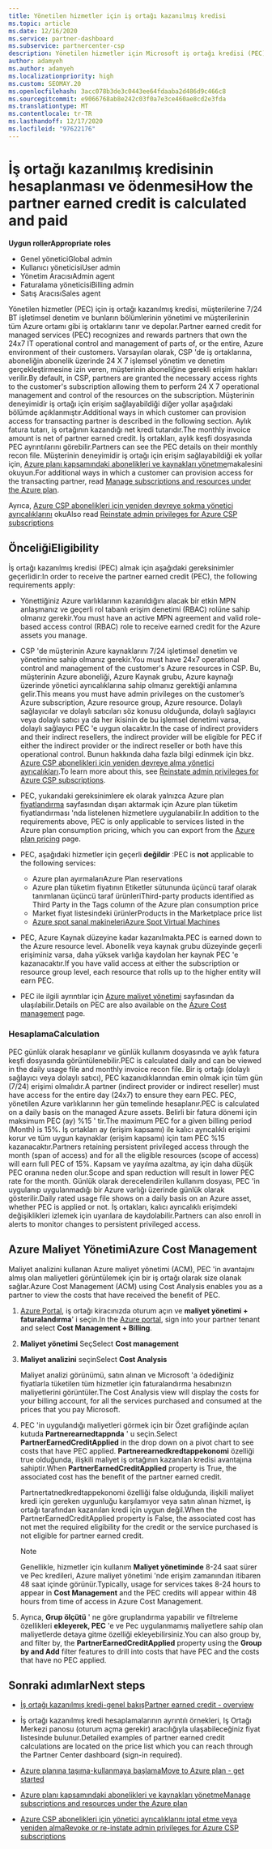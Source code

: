 ```yaml
---
title: Yönetilen hizmetler için iş ortağı kazanılmış kredisi
ms.topic: article
ms.date: 12/16/2020
ms.service: partner-dashboard
ms.subservice: partnercenter-csp
description: Yönetilen hizmetler için Microsoft iş ortağı kredisi (PEC) nasıl hesaplanacağını ve ödendiğini ve uygun şekilde nasıl emin olduğunuzu öğrenin.
author: adamyeh
ms.author: adamyeh
ms.localizationpriority: high
ms.custom: SEOMAY.20
ms.openlocfilehash: 3acc078b3de3c0443ee64fdaaba2d486d9c466c8
ms.sourcegitcommit: e9066768ab8e242c03f0a7e3ce460ae8cd2e3fda
ms.translationtype: MT
ms.contentlocale: tr-TR
ms.lasthandoff: 12/17/2020
ms.locfileid: "97622176"
---
```

# <a name="how-the-partner-earned-credit-is-calculated-and-paid"></a><span data-ttu-id="f3bb8-103">İş ortağı kazanılmış kredisinin hesaplanması ve ödenmesi</span><span class="sxs-lookup"><span data-stu-id="f3bb8-103">How the partner earned credit is calculated and paid</span></span>

<span data-ttu-id="f3bb8-104">**Uygun roller**</span><span class="sxs-lookup"><span data-stu-id="f3bb8-104">**Appropriate roles**</span></span>

- <span data-ttu-id="f3bb8-105">Genel yönetici</span><span class="sxs-lookup"><span data-stu-id="f3bb8-105">Global admin</span></span>
- <span data-ttu-id="f3bb8-106">Kullanıcı yöneticisi</span><span class="sxs-lookup"><span data-stu-id="f3bb8-106">User admin</span></span>
- <span data-ttu-id="f3bb8-107">Yönetim Aracısı</span><span class="sxs-lookup"><span data-stu-id="f3bb8-107">Admin agent</span></span>
- <span data-ttu-id="f3bb8-108">Faturalama yöneticisi</span><span class="sxs-lookup"><span data-stu-id="f3bb8-108">Billing admin</span></span>
- <span data-ttu-id="f3bb8-109">Satış Aracısı</span><span class="sxs-lookup"><span data-stu-id="f3bb8-109">Sales agent</span></span>

<span data-ttu-id="f3bb8-110">Yönetilen hizmetler (PEC) için iş ortağı kazanılmış kredisi, müşterilerine 7/24 BT işletimsel denetim ve bunların bölümlerinin yönetimi ve müşterilerinin tüm Azure ortamı gibi iş ortaklarını tanır ve depolar.</span><span class="sxs-lookup"><span data-stu-id="f3bb8-110">Partner earned credit for managed services (PEC) recognizes and rewards partners that own the 24x7 IT operational control and management of parts of, or the entire, Azure environment of their customers.</span></span> <span data-ttu-id="f3bb8-111">Varsayılan olarak, CSP 'de iş ortaklarına, aboneliğin abonelik üzerinde 24 X 7 işlemsel yönetim ve denetim gerçekleştirmesine izin veren, müşterinin aboneliğine gerekli erişim hakları verilir.</span><span class="sxs-lookup"><span data-stu-id="f3bb8-111">By default, in CSP, partners are granted the necessary access rights to the customer's subscription allowing them to perform 24 X 7 operational management and control of the resources on the subscription.</span></span> <span data-ttu-id="f3bb8-112">Müşterinin deneyimidir iş ortağı için erişim sağlayabildiği diğer yollar aşağıdaki bölümde açıklanmıştır.</span><span class="sxs-lookup"><span data-stu-id="f3bb8-112">Additional ways in which customer can provision access for transacting partner is described in the following section.</span></span> <span data-ttu-id="f3bb8-113">Aylık fatura tutarı, iş ortağının kazandığı net kredi tutarıdır.</span><span class="sxs-lookup"><span data-stu-id="f3bb8-113">The monthly invoice amount is net of partner earned credit.</span></span> <span data-ttu-id="f3bb8-114">İş ortakları, aylık keşfi dosyasında PEC ayrıntılarını görebilir.</span><span class="sxs-lookup"><span data-stu-id="f3bb8-114">Partners can see the PEC details on their monthly recon file.</span></span> <span data-ttu-id="f3bb8-115">Müşterinin deneyimidir iş ortağı için erişim sağlayabildiği ek yollar için, [Azure planı kapsamındaki abonelikleri ve kaynakları yönetme](azure-plan-manage.md)makalesini okuyun.</span><span class="sxs-lookup"><span data-stu-id="f3bb8-115">For additional ways in which a customer can provision access for the transacting partner, read [Manage subscriptions and resources under the Azure plan](azure-plan-manage.md).</span></span>

<span data-ttu-id="f3bb8-116">Ayrıca, [Azure CSP abonelikleri için yeniden devreye sokma yönetici ayrıcalıklarını](revoke-reinstate-csp.md) oku</span><span class="sxs-lookup"><span data-stu-id="f3bb8-116">Also read [Reinstate admin privileges for Azure CSP subscriptions](revoke-reinstate-csp.md)</span></span>

## <a name="eligibility"></a><span data-ttu-id="f3bb8-117">Önceliği</span><span class="sxs-lookup"><span data-stu-id="f3bb8-117">Eligibility</span></span>

<span data-ttu-id="f3bb8-118">İş ortağı kazanılmış kredisi (PEC) almak için aşağıdaki gereksinimler geçerlidir:</span><span class="sxs-lookup"><span data-stu-id="f3bb8-118">In order to receive the partner earned credit (PEC), the following requirements apply:</span></span> 

- <span data-ttu-id="f3bb8-119">Yönettiğiniz Azure varlıklarının kazanıldığını alacak bir etkin MPN anlaşmanız ve geçerli rol tabanlı erişim denetimi (RBAC) rolüne sahip olmanız gerekir.</span><span class="sxs-lookup"><span data-stu-id="f3bb8-119">You must have an active MPN agreement and valid role-based access control (RBAC) role to receive earned credit for the Azure assets you manage.</span></span>

- <span data-ttu-id="f3bb8-120">CSP 'de müşterinin Azure kaynaklarını 7/24 işletimsel denetim ve yönetimine sahip olmanız gerekir.</span><span class="sxs-lookup"><span data-stu-id="f3bb8-120">You must have 24x7 operational control and management of the customer's Azure resources in CSP.</span></span> <span data-ttu-id="f3bb8-121">Bu, müşterinin Azure aboneliği, Azure Kaynak grubu, Azure kaynağı üzerinde yönetici ayrıcalıklarına sahip olmanız gerektiği anlamına gelir.</span><span class="sxs-lookup"><span data-stu-id="f3bb8-121">This means you must have admin privileges on the customer’s Azure subscription, Azure resource group, Azure resource.</span></span> <span data-ttu-id="f3bb8-122">Dolaylı sağlayıcılar ve dolaylı satıcıları söz konusu olduğunda, dolaylı sağlayıcı veya dolaylı satıcı ya da her ikisinin de bu işlemsel denetimi varsa, dolaylı sağlayıcı PEC 'e uygun olacaktır.</span><span class="sxs-lookup"><span data-stu-id="f3bb8-122">In the case of indirect providers and their indirect resellers, the indirect provider will be eligible for PEC if either the indirect provider or the indirect reseller or both have this operational control.</span></span> <span data-ttu-id="f3bb8-123">Bunun hakkında daha fazla bilgi edinmek için bkz. [Azure CSP abonelikleri için yeniden devreye alma yönetici ayrıcalıkları](https://docs.microsoft.com/partner-center/revoke-reinstate-csp).</span><span class="sxs-lookup"><span data-stu-id="f3bb8-123">To learn more about this, see [Reinstate admin privileges for Azure CSP subscriptions](https://docs.microsoft.com/partner-center/revoke-reinstate-csp).</span></span>

- <span data-ttu-id="f3bb8-124">PEC, yukarıdaki gereksinimlere ek olarak yalnızca Azure plan [fiyatlandırma](https://partner.microsoft.com/commerce/sales) sayfasından dışarı aktarmak için Azure plan tüketim fiyatlandırması 'nda listelenen hizmetlere uygulanabilir.</span><span class="sxs-lookup"><span data-stu-id="f3bb8-124">In addition to the requirements above, PEC is only applicable to services listed in the Azure plan consumption pricing, which you can export from the [Azure plan pricing](https://partner.microsoft.com/commerce/sales) page.</span></span>

- <span data-ttu-id="f3bb8-125">PEC, aşağıdaki hizmetler için geçerli **değildir** :</span><span class="sxs-lookup"><span data-stu-id="f3bb8-125">PEC is **not** applicable to the following services:</span></span>
    - <span data-ttu-id="f3bb8-126">Azure plan ayırmaları</span><span class="sxs-lookup"><span data-stu-id="f3bb8-126">Azure Plan reservations</span></span>
    - <span data-ttu-id="f3bb8-127">Azure plan tüketim fiyatının Etiketler sütununda üçüncü taraf olarak tanımlanan üçüncü taraf ürünleri</span><span class="sxs-lookup"><span data-stu-id="f3bb8-127">Third-party products identified as Third Party in the Tags column of the Azure plan consumption price</span></span>
    - <span data-ttu-id="f3bb8-128">Market fiyat listesindeki ürünler</span><span class="sxs-lookup"><span data-stu-id="f3bb8-128">Products in the Marketplace price list</span></span>
    - [<span data-ttu-id="f3bb8-129">Azure spot sanal makineleri</span><span class="sxs-lookup"><span data-stu-id="f3bb8-129">Azure Spot Virtual Machines</span></span>](https://partner.microsoft.com/resources/collection/azure-spot-in-csp#/)

- <span data-ttu-id="f3bb8-130">PEC, Azure Kaynak düzeyine kadar kazanılmakta.</span><span class="sxs-lookup"><span data-stu-id="f3bb8-130">PEC is earned down to the Azure resource level.</span></span> <span data-ttu-id="f3bb8-131">Abonelik veya kaynak grubu düzeyinde geçerli erişiminiz varsa, daha yüksek varlığa kaydolan her kaynak PEC 'e kazanacaktır.</span><span class="sxs-lookup"><span data-stu-id="f3bb8-131">If you have valid access at either the subscription or resource group level, each resource that rolls up to the higher entity will earn PEC.</span></span>

- <span data-ttu-id="f3bb8-132">PEC ile ilgili ayrıntılar için [Azure maliyet yönetimi](https://docs.microsoft.com/azure/cost-management-billing/costs/get-started-partners) sayfasından da ulaşılabilir.</span><span class="sxs-lookup"><span data-stu-id="f3bb8-132">Details on PEC are also available on the [Azure Cost management](https://docs.microsoft.com/azure/cost-management-billing/costs/get-started-partners) page.</span></span>

### <a name="calculation"></a><span data-ttu-id="f3bb8-133">Hesaplama</span><span class="sxs-lookup"><span data-stu-id="f3bb8-133">Calculation</span></span>

<span data-ttu-id="f3bb8-134">PEC günlük olarak hesaplanır ve günlük kullanım dosyasında ve aylık fatura keşfi dosyasında görüntülenebilir.</span><span class="sxs-lookup"><span data-stu-id="f3bb8-134">PEC is calculated daily and can be viewed in the daily usage file and monthly invoice recon file.</span></span> <span data-ttu-id="f3bb8-135">Bir iş ortağı (dolaylı sağlayıcı veya dolaylı satıcı), PEC kazanıdıklarından emin olmak için tüm gün (7/24) erişimi olmalıdır.</span><span class="sxs-lookup"><span data-stu-id="f3bb8-135">A partner (indirect provider or indirect reseller) must have access for the entire day (24x7) to ensure they earn PEC.</span></span> <span data-ttu-id="f3bb8-136">PEC, yönetilen Azure varlıklarının her gün temelinde hesaplanır.</span><span class="sxs-lookup"><span data-stu-id="f3bb8-136">PEC is calculated on a daily basis on the managed Azure assets.</span></span> <span data-ttu-id="f3bb8-137">Belirli bir fatura dönemi için maksimum PEC (ay) %15 ' tir.</span><span class="sxs-lookup"><span data-stu-id="f3bb8-137">The maximum PEC for a given billing period (Month) is 15%.</span></span> <span data-ttu-id="f3bb8-138">İş ortakları ay (erişim kapsamı) ile kalıcı ayrıcalıklı erişimi korur ve tüm uygun kaynaklar (erişim kapsamı) için tam PEC %15 kazanacaktır.</span><span class="sxs-lookup"><span data-stu-id="f3bb8-138">Partners retaining persistent privileged access through the month (span of access) and for all the eligible resources (scope of access) will earn full PEC of 15%.</span></span> <span data-ttu-id="f3bb8-139">Kapsam ve yayılma azaltma, ay için daha düşük PEC oranına neden olur.</span><span class="sxs-lookup"><span data-stu-id="f3bb8-139">Scope and span reduction will result in lower PEC rate for the month.</span></span> <span data-ttu-id="f3bb8-140">Günlük olarak derecelendirilen kullanım dosyası, PEC 'in uygulanıp uygulanmadığı bir Azure varlığı üzerinde günlük olarak gösterilir.</span><span class="sxs-lookup"><span data-stu-id="f3bb8-140">Daily rated usage file shows on a daily basis on an Azure asset, whether PEC is applied or not.</span></span> <span data-ttu-id="f3bb8-141">İş ortakları, kalıcı ayrıcalıklı erişimdeki değişiklikleri izlemek için uyarılara de kaydolabilir.</span><span class="sxs-lookup"><span data-stu-id="f3bb8-141">Partners can also enroll in alerts to monitor changes to persistent privileged access.</span></span>

## <a name="azure-cost-management"></a><span data-ttu-id="f3bb8-142">Azure Maliyet Yönetimi</span><span class="sxs-lookup"><span data-stu-id="f3bb8-142">Azure Cost Management</span></span>

<span data-ttu-id="f3bb8-143">Maliyet analizini kullanan Azure maliyet yönetimi (ACM), PEC 'in avantajını almış olan maliyetleri görüntülemek için bir iş ortağı olarak size olanak sağlar.</span><span class="sxs-lookup"><span data-stu-id="f3bb8-143">Azure Cost Management (ACM) using Cost Analysis enables you as a partner to view the costs that have received the benefit of PEC.</span></span>  

1. <span data-ttu-id="f3bb8-144">[Azure Portal](https://portal.azure.com), iş ortağı kiracınızda oturum açın ve **maliyet yönetimi + faturalandırma**' i seçin.</span><span class="sxs-lookup"><span data-stu-id="f3bb8-144">In the [Azure portal](https://portal.azure.com), sign into your partner tenant and select **Cost Management + Billing**.</span></span>

2. <span data-ttu-id="f3bb8-145">**Maliyet yönetimi** Seç</span><span class="sxs-lookup"><span data-stu-id="f3bb8-145">Select **Cost management**</span></span>

3. <span data-ttu-id="f3bb8-146">**Maliyet analizini** seçin</span><span class="sxs-lookup"><span data-stu-id="f3bb8-146">Select **Cost Analysis**</span></span>

   <span data-ttu-id="f3bb8-147">Maliyet analizi görünümü, satın alınan ve Microsoft 'a ödediğiniz fiyatlarla tüketilen tüm hizmetler için faturalandırma hesabınızın maliyetlerini görüntüler.</span><span class="sxs-lookup"><span data-stu-id="f3bb8-147">The Cost Analysis view will display the costs for your billing account, for all the services purchased and consumed at the prices that you pay Microsoft.</span></span>

4. <span data-ttu-id="f3bb8-148">PEC 'in uygulandığı maliyetleri görmek için bir Özet grafiğinde açılan kutuda **Partnerearnedtappnda** ' u seçin.</span><span class="sxs-lookup"><span data-stu-id="f3bb8-148">Select **PartnerEarnedCreditApplied** in the drop down on a pivot chart to see costs that have PEC applied.</span></span> <span data-ttu-id="f3bb8-149">**Partnerearnedkredtappekonomi** özelliği true olduğunda, ilişkili maliyet iş ortağının kazanılan kredisi avantajına sahiptir.</span><span class="sxs-lookup"><span data-stu-id="f3bb8-149">When **PartnerEarnedCreditApplied** property is True, the associated cost has the benefit of the partner earned credit.</span></span> 

   <span data-ttu-id="f3bb8-150">Partnertatnedkredtappekonomi özelliği false olduğunda, ilişkili maliyet kredi için gereken uygunluğu karşılamıyor veya satın alınan hizmet, iş ortağı tarafından kazanılan kredi için uygun değil.</span><span class="sxs-lookup"><span data-stu-id="f3bb8-150">When the PartnerEarnedCreditApplied property is False, the associated cost has not met the required eligibility for the credit or the service purchased is not eligible for partner earned credit.</span></span>

   >[!NOTE] 
   ><span data-ttu-id="f3bb8-151">Genellikle, hizmetler için kullanım **Maliyet yönetiminde** 8-24 saat sürer ve Pec kredileri, Azure maliyet yönetimi 'nde erişim zamanından itibaren 48 saat içinde görünür.</span><span class="sxs-lookup"><span data-stu-id="f3bb8-151">Typically, usage for services takes 8-24 hours to appear in **Cost Management** and the PEC credits will appear within 48 hours from time of access in Azure Cost Management.</span></span>

5. <span data-ttu-id="f3bb8-152">Ayrıca, **Grup ölçütü** ' ne göre gruplandırma yapabilir ve filtreleme özellikleri **ekleyerek, PEC** 'e ve Pec uygulanmamış maliyetlere sahip olan maliyetlerde detaya gitme özelliği ekleyebilirsiniz.</span><span class="sxs-lookup"><span data-stu-id="f3bb8-152">You can also group by, and filter by, the **PartnerEarnedCreditApplied** property using the **Group by and Add** filter features to drill into costs that have PEC and the costs that have no PEC applied.</span></span>

## <a name="next-steps"></a><span data-ttu-id="f3bb8-153">Sonraki adımlar</span><span class="sxs-lookup"><span data-stu-id="f3bb8-153">Next steps</span></span>

- [<span data-ttu-id="f3bb8-154">İş ortağı kazanılmış kredi-genel bakış</span><span class="sxs-lookup"><span data-stu-id="f3bb8-154">Partner earned credit - overview</span></span>](partner-earned-credit.md)

- <span data-ttu-id="f3bb8-155">İş ortağı kazanılmış kredi hesaplamalarının ayrıntılı örnekleri, Iş Ortağı Merkezi panosu (oturum açma gerekir) aracılığıyla ulaşabileceğiniz fiyat listesinde bulunur.</span><span class="sxs-lookup"><span data-stu-id="f3bb8-155">Detailed examples of partner earned credit calculations are located on the price list which you can reach through the Partner Center dashboard (sign-in required).</span></span>

- [<span data-ttu-id="f3bb8-156">Azure planına taşıma-kullanmaya başlama</span><span class="sxs-lookup"><span data-stu-id="f3bb8-156">Move to Azure plan - get started</span></span>](azure-plan-get-started.md)

- [<span data-ttu-id="f3bb8-157">Azure planı kapsamındaki abonelikleri ve kaynakları yönetme</span><span class="sxs-lookup"><span data-stu-id="f3bb8-157">Manage subscriptions and resources under the Azure plan</span></span>](azure-plan-manage.md)

- [<span data-ttu-id="f3bb8-158">Azure CSP abonelikleri için yönetici ayrıcalıklarını iptal etme veya yeniden alma</span><span class="sxs-lookup"><span data-stu-id="f3bb8-158">Revoke or re-instate admin privileges for Azure CSP subscriptions</span></span>](revoke-reinstate-csp.md)

